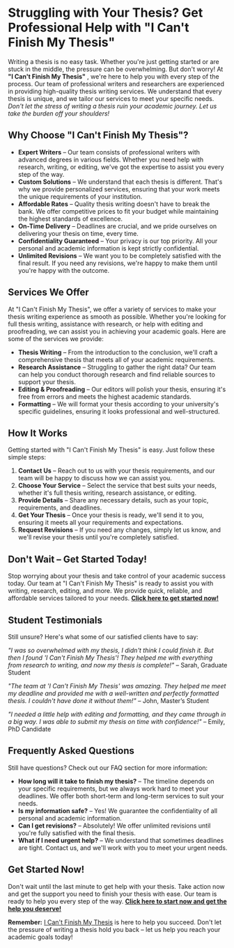 # Struggling with Your Thesis? Get Professional Help with "I Can't Finish My Thesis"

Writing a thesis is no easy task. Whether you're just getting started or are stuck in the middle, the pressure can be overwhelming. But don't worry! At **"I Can't Finish My Thesis"** , we're here to help you with every step of the process. Our team of professional writers and researchers are experienced in providing high-quality thesis writing services. We understand that every thesis is unique, and we tailor our services to meet your specific needs. _Don't let the stress of writing a thesis ruin your academic journey. Let us take the burden off your shoulders!_

## Why Choose "I Can't Finish My Thesis"?

- **Expert Writers** – Our team consists of professional writers with advanced degrees in various fields. Whether you need help with research, writing, or editing, we've got the expertise to assist you every step of the way.
- **Custom Solutions** – We understand that each thesis is different. That's why we provide personalized services, ensuring that your work meets the unique requirements of your institution.
- **Affordable Rates** – Quality thesis writing doesn't have to break the bank. We offer competitive prices to fit your budget while maintaining the highest standards of excellence.
- **On-Time Delivery** – Deadlines are crucial, and we pride ourselves on delivering your thesis on time, every time.
- **Confidentiality Guaranteed** – Your privacy is our top priority. All your personal and academic information is kept strictly confidential.
- **Unlimited Revisions** – We want you to be completely satisfied with the final result. If you need any revisions, we're happy to make them until you're happy with the outcome.

## Services We Offer

At "I Can't Finish My Thesis", we offer a variety of services to make your thesis writing experience as smooth as possible. Whether you're looking for full thesis writing, assistance with research, or help with editing and proofreading, we can assist you in achieving your academic goals. Here are some of the services we provide:

- **Thesis Writing** – From the introduction to the conclusion, we'll craft a comprehensive thesis that meets all of your academic requirements.
- **Research Assistance** – Struggling to gather the right data? Our team can help you conduct thorough research and find reliable sources to support your thesis.
- **Editing & Proofreading** – Our editors will polish your thesis, ensuring it's free from errors and meets the highest academic standards.
- **Formatting** – We will format your thesis according to your university's specific guidelines, ensuring it looks professional and well-structured.

## How It Works

Getting started with "I Can't Finish My Thesis" is easy. Just follow these simple steps:

1. **Contact Us** – Reach out to us with your thesis requirements, and our team will be happy to discuss how we can assist you.
2. **Choose Your Service** – Select the service that best suits your needs, whether it's full thesis writing, research assistance, or editing.
3. **Provide Details** – Share any necessary details, such as your topic, requirements, and deadlines.
4. **Get Your Thesis** – Once your thesis is ready, we'll send it to you, ensuring it meets all your requirements and expectations.
5. **Request Revisions** – If you need any changes, simply let us know, and we'll revise your thesis until you're completely satisfied.

## Don't Wait – Get Started Today!

Stop worrying about your thesis and take control of your academic success today. Our team at "I Can't Finish My Thesis" is ready to assist you with writing, research, editing, and more. We provide quick, reliable, and affordable services tailored to your needs. **[Click here to get started now!](https://tinyurl.com/topessay?keyword=i+can%27t+finish+my+thesis)**

## Student Testimonials

Still unsure? Here's what some of our satisfied clients have to say:

_"I was so overwhelmed with my thesis, I didn't think I could finish it. But then I found 'I Can't Finish My Thesis'! They helped me with everything from research to writing, and now my thesis is complete!"_ – Sarah, Graduate Student

_"The team at 'I Can't Finish My Thesis' was amazing. They helped me meet my deadline and provided me with a well-written and perfectly formatted thesis. I couldn't have done it without them!"_ – John, Master’s Student

_"I needed a little help with editing and formatting, and they came through in a big way. I was able to submit my thesis on time with confidence!"_ – Emily, PhD Candidate

## Frequently Asked Questions

Still have questions? Check out our FAQ section for more information:

- **How long will it take to finish my thesis?** – The timeline depends on your specific requirements, but we always work hard to meet your deadlines. We offer both short-term and long-term services to suit your needs.
- **Is my information safe?** – Yes! We guarantee the confidentiality of all personal and academic information.
- **Can I get revisions?** – Absolutely! We offer unlimited revisions until you're fully satisfied with the final thesis.
- **What if I need urgent help?** – We understand that sometimes deadlines are tight. Contact us, and we'll work with you to meet your urgent needs.

## Get Started Now!

Don't wait until the last minute to get help with your thesis. Take action now and get the support you need to finish your thesis with ease. Our team is ready to help you every step of the way. **[Click here to start now and get the help you deserve!](https://tinyurl.com/topessay?keyword=i+can%27t+finish+my+thesis)**

**Remember:** [I Can't Finish My Thesis](https://tinyurl.com/topessay?keyword=i+can%27t+finish+my+thesis) is here to help you succeed. Don't let the pressure of writing a thesis hold you back – let us help you reach your academic goals today!
